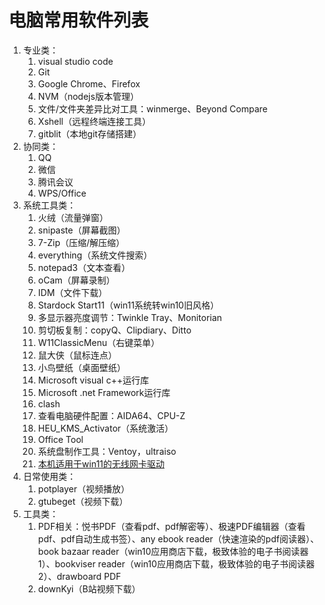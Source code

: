 # 电脑常用软件列表

1. 专业类：
   1. visual studio code
   2. Git
   3. Google Chrome、Firefox
   4. NVM（nodejs版本管理）
   5. 文件/文件夹差异比对工具：winmerge、Beyond Compare
   6. Xshell（远程终端连接工具）
   7. gitblit（本地git存储搭建）
2. 协同类：
   1. QQ
   2. 微信
   3. 腾讯会议
   4. WPS/Office
3. 系统工具类：
   1. 火绒（流量弹窗）
   2. snipaste（屏幕截图）
   3. 7-Zip（压缩/解压缩）
   4. everything（系统文件搜索）
   5. notepad3（文本查看）
   6. oCam（屏幕录制）
   7. IDM（文件下载）
   8. Stardock Start11（win11系统转win10旧风格）
   9. 多显示器亮度调节：Twinkle Tray、Monitorian
   10. 剪切板复制：copyQ、Clipdiary、Ditto
   11. W11ClassicMenu（右键菜单）
   12. 鼠大侠（鼠标连点）
   13. 小鸟壁纸（桌面壁纸）
   14. Microsoft visual c++运行库
   15. Microsoft .net Framework运行库
   16. clash
   17. 查看电脑硬件配置：AIDA64、CPU-Z
   18. HEU_KMS_Activator（系统激活）
   19. Office Tool
   20. 系统盘制作工具：Ventoy，ultraiso
   21. [本机适用于win11的无线网卡驱动](https://support.lenovo.com/ch/en/downloads/ds552327-mediatek-mt7921-wireless-lan-driver-for-windows-10-version-2004-or-later-thinkpad-l14-gen-2-types-20x5-20x6-l15-gen-2-types-20x7-20x8)
4. 日常使用类：
   1. potplayer（视频播放）
   2. gtubeget（视频下载）
5. 工具类：
   1. PDF相关：悦书PDF（查看pdf、pdf解密等）、极速PDF编辑器（查看pdf、pdf自动生成书签）、any ebook reader（快速渲染的pdf阅读器）、book bazaar reader（win10应用商店下载，极致体验的电子书阅读器1）、bookviser reader（win10应用商店下载，极致体验的电子书阅读器2）、drawboard PDF
   2. downKyi（B站视频下载）

